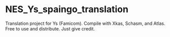 # NES_Ys_spaingo_translation
Translation project for Ys (Famicom).
Compile with Xkas, Schasm, and Atlas.
Free to use and distribute. Just give credit.
